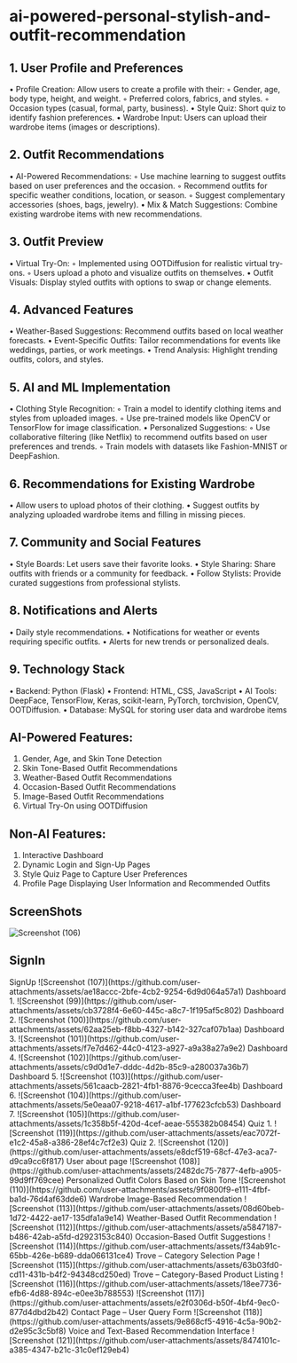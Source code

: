 # ai-powered-personal-stylish-and-outfit-recommendation

## 1. User Profile and Preferences 
• Profile Creation: Allow users to create a profile with 
their: 
◦ Gender, age, body type, height, and weight. 
◦ Preferred colors, fabrics, and styles. 
◦ Occasion types (casual, formal, party, business). 
• Style Quiz: Short quiz to identify fashion preferences. 
• Wardrobe Input: Users can upload their wardrobe 
items (images or descriptions). 
## 2. Outfit Recommendations 
• AI-Powered Recommendations: 
◦ Use machine learning to suggest outfits based on 
user preferences and the occasion. 
◦ Recommend outfits for specific weather 
conditions, location, or season. 
◦ Suggest complementary accessories (shoes, bags, 
jewelry). 
• Mix & Match Suggestions: Combine existing 
wardrobe items with new recommendations. 
## 3. Outfit Preview 
• Virtual Try-On: 
◦ Implemented using OOTDiffusion for realistic 
virtual try-ons. 
◦ Users upload a photo and visualize outfits on 
themselves. 
• Outfit Visuals: Display styled outfits with options to 
swap or change elements. 
## 4. Advanced Features 
• Weather-Based Suggestions: Recommend outfits 
based on local weather forecasts. 
• Event-Specific Outfits: Tailor recommendations for 
events like weddings, parties, or work meetings. 
• Trend Analysis: Highlight trending outfits, colors, and 
styles. 
## 5. AI and ML Implementation 
• Clothing Style Recognition: 
◦ Train a model to identify clothing items and styles 
from uploaded images. 
◦ Use pre-trained models like OpenCV or 
TensorFlow for image classification. 
• Personalized Suggestions: 
◦ Use collaborative filtering (like Netflix) to 
recommend outfits based on user preferences and 
trends. 
◦ Train models with datasets like Fashion-MNIST or 
DeepFashion. 
## 6. Recommendations for Existing Wardrobe 
• Allow users to upload photos of their clothing. 
• Suggest outfits by analyzing uploaded wardrobe items 
and filling in missing pieces. 
## 7. Community and Social Features 
• Style Boards: Let users save their favorite looks. 
• Style Sharing: Share outfits with friends or a 
community for feedback. 
• Follow Stylists: Provide curated suggestions from 
professional stylists. 
## 8. Notifications and Alerts 
• Daily style recommendations. 
• Notifications for weather or events requiring specific 
outfits. 
• Alerts for new trends or personalized deals. 
## 9. Technology Stack 
• Backend: Python (Flask) 
• Frontend: HTML, CSS, JavaScript 
• AI Tools: DeepFace, TensorFlow, Keras, scikit-learn, 
PyTorch, torchvision, OpenCV, OOTDiffusion. 
• Database: MySQL for storing user data and wardrobe 
items

## AI-Powered Features:
1. Gender, Age, and Skin Tone Detection
2. Skin Tone-Based Outfit Recommendations
3. Weather-Based Outfit Recommendations
4. Occasion-Based Outfit Recommendations
5. Image-Based Outfit Recommendations
6. Virtual Try-On using OOTDiffusion

## Non-AI Features:
1. Interactive Dashboard
2. Dynamic Login and Sign-Up Pages
3. Style Quiz Page to Capture User Preferences
4. Profile Page Displaying User Information and Recommended Outfits

## ScreenShots
![Screenshot (106)](https://github.com/user-attachments/assets/ff69b191-4707-44af-ba0f-bccd3d41c9a2)
<p align="center"> <h2> SignIn </h2> </p>
SignUp ![Screenshot (107)](https://github.com/user-attachments/assets/ae18accc-2bfe-4cb2-9254-6d9d064a57a1)
Dashboard 1. ![Screenshot (99)](https://github.com/user-attachments/assets/cb3728f4-6e60-445c-a8c7-1f195af5c802)
Dashboard 2. ![Screenshot (100)](https://github.com/user-attachments/assets/62aa25eb-f8bb-4327-b142-327caf07b1aa)
Dashboard 3. ![Screenshot (101)](https://github.com/user-attachments/assets/f7e7d462-44c0-4123-a927-a9a38a27a9e2)
Dashboard 4. ![Screenshot (102)](https://github.com/user-attachments/assets/c9d0d1e7-dddc-4d2b-85c9-a280037a36b7)
Dashboard 5. ![Screenshot (103)](https://github.com/user-attachments/assets/561caacb-2821-4fb1-8876-9cecca3fee4b)
Dashboard 6. ![Screenshot (104)](https://github.com/user-attachments/assets/5e0eaa07-9218-4617-a1bf-177623cfcb53)
Dashboard 7. ![Screenshot (105)](https://github.com/user-attachments/assets/1c358b5f-420d-4cef-aeae-555382b08454)
Quiz 1. ![Screenshot (119)](https://github.com/user-attachments/assets/eac7072f-e1c2-45a8-a386-28ef4c7cf2e3)
Quiz 2. ![Screenshot (120)](https://github.com/user-attachments/assets/e8dcf519-68cf-47e3-aca7-d9ca9cc6f817)
User about page ![Screenshot (108)](https://github.com/user-attachments/assets/2482dc75-7877-4efb-a905-99d9ff769cee)
Personalized Outfit Colors Based on Skin Tone ![Screenshot (110)](https://github.com/user-attachments/assets/9f0800f9-e111-4fbf-ba1d-76d4af63dde6)
Wardrobe Image-Based Recommendation ![Screenshot (113)](https://github.com/user-attachments/assets/08d60beb-1d72-4422-ae17-135dfa1a9e14)
Weather-Based Outfit Recommendation ![Screenshot (112)](https://github.com/user-attachments/assets/a5847187-b486-42ab-a5fd-d2923153c840)
Occasion-Based Outfit Suggestions ![Screenshot (114)](https://github.com/user-attachments/assets/f34ab91c-65bb-426e-b689-dda066131ce4)
Trove – Category Selection Page ![Screenshot (115)](https://github.com/user-attachments/assets/63b03fd0-cd11-431b-b4f2-94348cd250ed)
Trove – Category-Based Product Listing ![Screenshot (116)](https://github.com/user-attachments/assets/18ee7736-efb6-4d88-894c-e0ee3b788553)
![Screenshot (117)](https://github.com/user-attachments/assets/e2f0306d-b50f-4bf4-9ec0-877d4dbd2b42)
Contact Page – User Query Form ![Screenshot (118)](https://github.com/user-attachments/assets/9e868cf5-4916-4c5a-90b2-d2e95c3c5bf8)
Voice and Text-Based Recommendation Interface ![Screenshot (121)](https://github.com/user-attachments/assets/8474101c-a385-4347-b21c-31c0ef129eb4)



